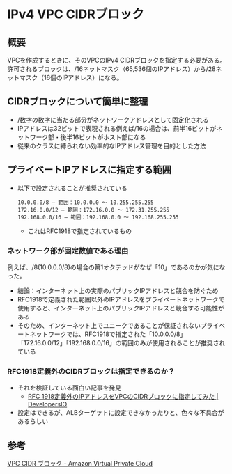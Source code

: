 # IPv4 VPC CIDRブロック

## 概要

VPCを作成するときに、そのVPCのIPv4 CIDRブロックを指定する必要がある。  
許可されるブロックは、/16ネットマスク（65,536個のIPアドレス）から/28ネットマスク（16個のIPアドレス）になる。 

## CIDRブロックについて簡単に整理

- /数字の数字に当たる部分がネットワークアドレスとして固定化される
- IPアドレスは32ビットで表現される例えば/16の場合は、前半16ビットがネットワーク部・後半16ビットがホスト部になる
- 従来のクラスに縛られない効率的なIPアドレス管理を目的とした方法

## プライベートIPアドレスに指定する範囲

- 以下で設定されることが推奨されている
  ```
  10.0.0.0/8 – 範囲：10.0.0.0 ～ 10.255.255.255
  172.16.0.0/12 – 範囲：172.16.0.0 ～ 172.31.255.255
  192.168.0.0/16 – 範囲：192.168.0.0 ～ 192.168.255.255
  ```
  - これはRFC1918で指定されているもの

### ネットワーク部が固定数値である理由

例えば、/8(10.0.0.0/8)の場合の第1オクテッドがなぜ「10」であるのかが気になった。

- 結論：インターネット上の実際のパブリックIPアドレスと競合を防ぐため
- RFC1918で定義された範囲以外のIPアドレスをプライベートネットワークで使用すると、インターネット上のパブリックIPアドレスと競合する可能性がある
- そのため、インターネット上でユニークであることが保証されないプライベートネットワークでは、RFC1918で指定された「10.0.0.0/8」「172.16.0.0/12」「192.168.0.0/16」の範囲のみが使用されることが推奨されている

### RFC1918定義外のCIDRブロックは指定できるのか？

- それを検証している面白い記事を発見
  - [RFC 1918定義外のIPアドレスをVPCのCIDRブロックに指定してみた | DevelopersIO](https://dev.classmethod.jp/articles/assign-ip-addresses-outside-the-rfc-1918-definition-to-the-cidr-block-of-the-vpc/#toc-2)
- 設定はできるが、ALBターゲットに設定できなかったりと、色々な不具合があるらしい

## 参考

[VPC CIDR ブロック - Amazon Virtual Private Cloud](https://docs.aws.amazon.com/ja_jp/vpc/latest/userguide/vpc-cidr-blocks.html)